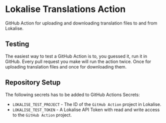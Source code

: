 # Lokalise Translations Action

GitHub Action for uploading and downloading translation files to and from Lokalise.

## Testing

The easiest way to test a GitHub Action is to, you guessed it, run it in GitHub. Every pull request you make will run the action twice. Once for uploading translation files and once for downloading them.

## Repository Setup

The following secrets has to be added to GitHub Actions Secrets:

- `LOKALISE_TEST_PROJECT` - The ID of the `GitHub Action` project in Lokalise.
- `LOKALISE_TEST_TOKEN` - A Lokalise API Token with read and write access to the `GitHub Action` project.
